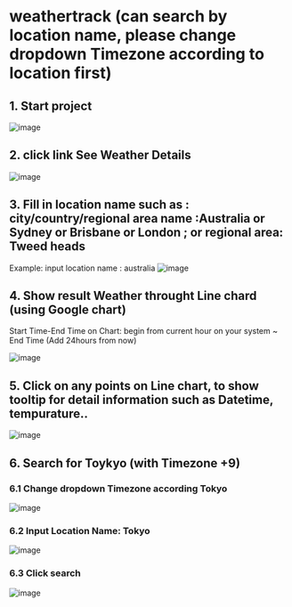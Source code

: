 # weathertrack (can search by location name, please change dropdown Timezone according to location first) 
## 1. Start project
![image](https://github.com/user-attachments/assets/ae03d61c-7eed-42e0-86f1-33e6e271ad48)

## 2. click link See Weather Details
![image](https://github.com/user-attachments/assets/c479e550-fce9-4e49-ac3e-c656c8d49f2a)

## 3. Fill in location name such as : city/country/regional area name :Australia or Sydney or Brisbane or London ; or regional area: Tweed heads
Example: input location name : australia
![image](https://github.com/user-attachments/assets/f73465df-2acf-4114-bf07-72b3cdf454fe)

## 4. Show result Weather throught Line chard (using Google chart)
Start Time-End Time on Chart: begin from current hour on your system ~ End Time (Add 24hours from now)

![image](https://github.com/user-attachments/assets/0587a450-fc9f-46ae-8c94-ab52ef118ccd)


## 5. Click on any points on Line chart, to show tooltip for detail information such as Datetime, tempurature..
![image](https://github.com/user-attachments/assets/cb5535e4-f35b-4323-a8b1-4faf5aae882d)

## 6. Search for Toykyo (with Timezone +9)
### 6.1 Change dropdown Timezone according Tokyo
![image](https://github.com/user-attachments/assets/c139c806-5575-4e44-ab5a-166791763a66)
### 6.2 Input Location Name: Tokyo
![image](https://github.com/user-attachments/assets/9be47c1d-846f-435b-9413-73110e179e09)
### 6.3 Click search
![image](https://github.com/user-attachments/assets/97c571c4-248a-4fa6-b854-630d3c6b977b)
